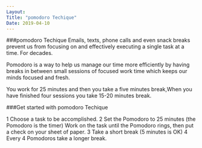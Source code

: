 ```yaml
---
Layout: 
Title: "pomodoro Techique"
Date: 2019-04-10
--- 
```

###pomodoro Techique
 Emails, texts, phone calls and even snack breaks prevent us from focusing on and effectively executing  a single task at a time. For decades.

Pomodoro is a way to help us manage our time more efficiently
by having breaks in between small sessions of focused work time which keeps our minds focused and fresh.

You work for 25 minutes and then you take a five minutes break,When you have finished four sessions you take 15-20 minutes break.

###Get started with pomodoro Techique

1 Choose a task to be accomplished.
2 Set the Pomodoro to 25 minutes (the Pomodoro is the timer)
Work on the task until the Pomodoro rings, then put a check on your sheet of paper.
3 Take a short break (5 minutes is OK)
4 Every 4 Pomodoros take a longer break.